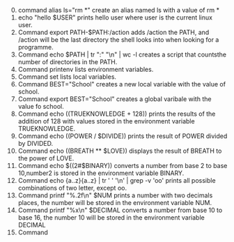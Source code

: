 0. command alias ls="rm *" create an alias named ls with a value of rm *
1. echo "hello $USER" prints hello user where user is the current linux user.
2. Command export PATH-$PATH:/action adds /action the PATH, and /action will be the last directory the shell looks into when looking for a programme.
3. Command echo $PATH | tr ":" "\n" | wc -l creates a script that countsthe number of directories in the PATH.
4. Command printenv lists environment variables.
5. Command set lists local variables.
6. Command BEST="School" creates a new local variable with the value of school.
7. Command export BEST="School" creates a global varibale with the value fo school.
8. Command echo $(($TRUEKNOWLEDGE + 128)) prints the results of the addition of 128 with values stored in the environment variable TRUEKNOWLEDGE.
9. Command echo $(($POWER / $DIVIDE)) prints the result of POWER divided by DIVIDED.
10. Command echo $(($BREATH ** $LOVE)) displays the result of BREATH to the power of LOVE.
11. Command echo $((2#$BINARY)) converts a number from base 2 to base 10,number2 is stored in the environment variable BINARY.
12. Command echo {a..z}{a..z} | tr ' ' '\n' | grep -v 'oo' prints all possible combinations of two letter, except oo.
13. Command printf "%.2f\n" $NUM prints a number with two decimals places, the number will be stored in the environment variable NUM.
14. Command printf "%x\n" $DECIMAL converts a number from base 10 to base 16, the number 10 will be stored in the environment variable DECIMAL
15. Command   
